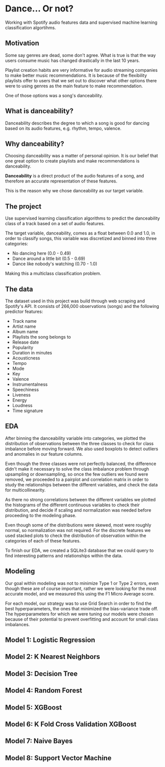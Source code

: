 # Dance... Or not?

Working with Spotify audio features data and supervised machine learning classification algortihms.

## Motivation

Some say genres are dead, some don't agree. What is true is that the way users consume music has changed drastically in the last 10 years. 

Playlist creation habits are very informative for audio streaming companies to make better music recommendations. It is because of the flexibility playlists offer to users that we set out to discover what other options there were to using genres as the main feature to make recommendation. 

One of those options was a song's danceability.

## What is danceability?

Danceability describes the degree to which a song is good for dancing based on its audio features, e.g. rhythm, tempo, valence.

## Why danceability?

Choosing danceability was a matter of personal opinion. It is our belief that one great option to create playlists and make recommendations is danceability. 

**Danceability** is a direct product of the audio features of a song, and therefore an accurate representation of these features.

This is the reason why we chose danceability as our target variable.

## The project

Use supervised learning classification algorithms to predict the danceability class of a track based on a set of audio features. 

The target variable, danceability, comes as a float between 0.0 and 1.0, in order to classify songs, this variable was discretized and binned into three categories:

  - No dancing here (0.0 - 0.49)
  - Dance around a little bit (0.5 - 0.69)
  - Dance like nobody's watching (0.70 - 1.0)
  
Making this a multiclass classification problem.

## The data

The dataset used in this project was build through web scraping and Spotify's API. It consists of 266,000 observations (songs) and the following predictor features:

  - Track name
  - Artist name
  - Album name
  - Playlists the song belongs to
  - Release date
  - Popularity
  - Duration in minutes
  - Acousticness
  - Tempo
  - Mode
  - Key
  - Valence
  - Instrumentalness
  - Speechiness
  - Liveness
  - Energy
  - Loudness
  - Time signature
  
  ## EDA
  
After binning the danceability variable into categories, we plotted the distribution of observations between the three classes to check for class imbalance before moving forward. We also used boxplots to detect outliers and anomalies in our feature columns.



Even though the three classes were not perfectly balanced, the difference didn't make it necessary to solve the class imbalance problem through upsampling or downsampling, so once the few outliers we found were removed, we proceeded to a pairplot and correlation matrix in order to study the relationships between the different variables, and check the data for multicollinearity.



As there no strong correlations between the different variables we plotted the histograms of the different continuous variables to check their distribution, and decide if scaling and normalization was needed before proceeding to the modeling phase.


Even though some of the distributions were skewed, most were roughly normal, so normalization was not required. For the discrete features we used stacked plots to check the distribution of observation within the categories of each of these features.



To finish our EDA, we created a SQLite3 database that we could query to find interesting patterns and relationships within the data.


## Modeling

Our goal within modeling was not to minimize Type 1 or Type 2 errors, even though these are of course important, rather we were looking for the most accurate model, and we measured this using the F1 Micro Average score.

For each model, our strategy was to use Grid Search in order to find the best hyperparameters, the ones that minimized the bias-variance trade off. The hyperparameters for which we were tuning our models were chosen because of their potential to prevent overfitting and account for small class imbalances.

## Model 1: Logistic Regression

## Model 2: K Nearest Neighbors

## Model 3: Decision Tree

## Model 4: Random Forest

## Model 5: XGBoost

## Model 6: K Fold Cross Validation XGBoost

## Model 7: Naive Bayes

## Model 8: Support Vector Machine
  
